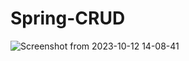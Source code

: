 # Spring-CRUD


![Screenshot from 2023-10-12 14-08-41](https://github.com/prakashlawagun/Spring-CRUD/assets/60993988/611d2142-c6c6-492b-822d-df7a669482e8)
